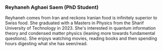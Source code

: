 ### Reyhaneh Aghaei Saem (PhD Student)

Reyhaneh comes from Iran and reckons Iranian food is infinitely superior to Swiss food. She graduated with a Masters in Physics from the Sharif University of Technology in 2023. She's interested in quantum information theory and condensed matter physics (leaning more towards fundamental questions). She enjoys watching movies, reading books and then spending hours digesting what she has seen/read.

